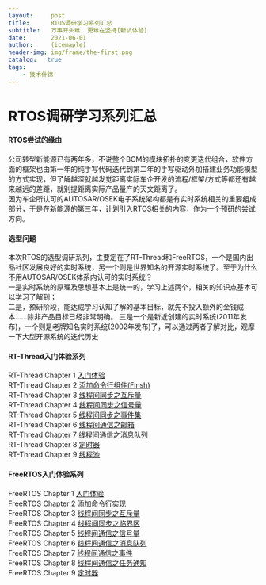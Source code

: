 ```yaml
---
layout:     post
title:      RTOS调研学习系列汇总
subtitle:   万事开头难, 更难在坚持[新坑体验]
date:       2021-06-01
author:     (icemaple)
header-img: img/frame/the-first.png
catalog:   true
tags:
    - 技术什锦
---
```

# RTOS调研学习系列汇总

#### RTOS尝试的缘由
公司转型新能源已有两年多，不说整个BCM的模块拓扑的变更迭代组合，软件方面的框架也由第一年的纯手写代码迭代到第二年的手写驱动外加搭建业务功能模型的方式实现，但了解越深就越发觉距离实际车企开发的流程/框架/方式等都还有越来越远的差距，就别提距离实际产品量产的天文距离了。  
因为车企所认可的AUTOSAR/OSEK电子系统架构都是有实时系统相关的重要组成部分，于是在新能源的第三年，计划引入RTOS相关的内容，作为一个预研的尝试方向。  

#### 选型问题
本次RTOS的选型调研系列，主要定在了RT-Thread和FreeRTOS，一个是国内出品社区发展良好的实时系统，另一个则是世界知名的开源实时系统了。至于为什么不用AUTOSAR/OSEK体系内认可的实时系统？  
一是实时系统的原理及思想基本上是统一的，学习上述两个，相关的知识点基本可以学习了解到；  
二是，预研阶段，能达成学习认知了解的基本目标，就先不投入额外的金钱成本……除非产品目标已经非常明确。
三是一个是新近创建的实时系统(2011年发布)，一个则是老牌知名实时系统(2002年发布)了，可以通过两者了解对比，观摩一下大型开源系统的迭代历史

#### RT-Thread入门体验系列
RT-Thread Chapter 1 [入门体验](_posts\2021-4-27-RT-Thread入门体验.md)  
RT-Thread Chapter 2 [添加命令行组件(Finsh)](2021-4-29-RT-Thread添加命令行组件-Finsh.md)  
RT-Thread Chapter 3 [线程间同步之互斥量](2021-4-30-RT-Thread线程间同步之互斥量.md)  
RT-Thread Chapter 4 [线程间同步之信号量](2021-4-30-RT-Thread线程间同步之信号量.md)  
RT-Thread Chapter 5 [线程间同步之事件集](2021-5-1-RT-Thread线程间同步之事件集.md)  
RT-Thread Chapter 6 [线程间通信之邮箱](2021-5-2-RT-Thread线程间通信之邮箱.md)  
RT-Thread Chapter 7 [线程间通信之消息队列](2021-5-3-RT-Thread线程间通信之消息队列.md)  
RT-Thread Chapter 8 [定时器](2021-5-7-RT-Thread定时器.md)  
RT-Thread Chapter 9 [线程池](2021-5-9-RT-Thread线程池.md)  

#### FreeRTOS入门体验系列
FreeRTOS Chapter 1 [入门体验](2021-5-12-FreeRTOS入门体验.md)  
FreeRTOS Chapter 2 [添加命令行实现](2021-5-13-FreeRTOS添加命令行实现.md)  
FreeRTOS Chapter 3 [线程间同步之互斥量](2021-5-15-FreeRTOS线程间同步之互斥量.md)  
FreeRTOS Chapter 4 [线程间同步之临界区](2021-5-15-FreeRTOS线程间同步之临界区.md)  
FreeRTOS Chapter 5 [线程间通信之信号量](2021-5-18-FreeRTOS线程间通信之信号量.md)  
FreeRTOS Chapter 6 [线程间通信之消息队列](2021-5-19-FreeRTOS线程间通信之消息队列.md)  
FreeRTOS Chapter 7 [线程间通信之事件](2021-5-21-FreeRTOS线程间通信之事件.md)  
FreeRTOS Chapter 8 [线程间通信之任务通知](2021-5-22-FreeRTOS线程间通信之任务通知.md)  
FreeRTOS Chapter 9 [定时器](2021-5-24-FreeRTOS定时器.md)  




